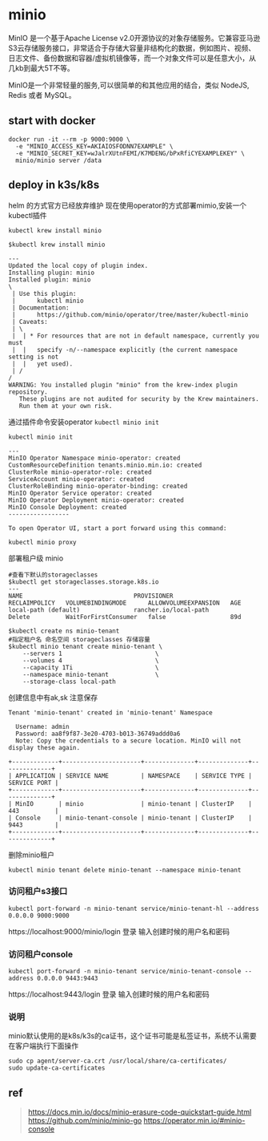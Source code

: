 # minio

MinIO 是一个基于Apache License v2.0开源协议的对象存储服务。它兼容亚马逊S3云存储服务接口，非常适合于存储大容量非结构化的数据，例如图片、视频、日志文件、备份数据和容器/虚拟机镜像等，而一个对象文件可以是任意大小，从几kb到最大5T不等。

MinIO是一个非常轻量的服务,可以很简单的和其他应用的结合，类似 NodeJS, Redis 或者 MySQL。


## start with docker

```
docker run -it --rm -p 9000:9000 \
  -e "MINIO_ACCESS_KEY=AKIAIOSFODNN7EXAMPLE" \
  -e "MINIO_SECRET_KEY=wJalrXUtnFEMI/K7MDENG/bPxRfiCYEXAMPLEKEY" \
  minio/minio server /data

```
## deploy in k3s/k8s

helm 的方式官方已经放弃维护 现在使用operator的方式部署mimio,安装一个kubectl插件

`kubectl krew install minio`

```
$kubectl krew install minio

---
Updated the local copy of plugin index.
Installing plugin: minio
Installed plugin: minio
\
 | Use this plugin:
 |      kubectl minio
 | Documentation:
 |      https://github.com/minio/operator/tree/master/kubectl-minio
 | Caveats:
 | \
 |  | * For resources that are not in default namespace, currently you must
 |  |   specify -n/--namespace explicitly (the current namespace setting is not
 |  |   yet used).
 | /
/
WARNING: You installed plugin "minio" from the krew-index plugin repository.
   These plugins are not audited for security by the Krew maintainers.
   Run them at your own risk.

```

通过插件命令安装operator
`kubectl minio init`

```
kubectl minio init

---
MinIO Operator Namespace minio-operator: created
CustomResourceDefinition tenants.minio.min.io: created
ClusterRole minio-operator-role: created
ServiceAccount minio-operator: created
ClusterRoleBinding minio-operator-binding: created
MinIO Operator Service operator: created
MinIO Operator Deployment minio-operator: created
MinIO Console Deployment: created
-----------------

To open Operator UI, start a port forward using this command:

kubectl minio proxy

```

部署租户级 minio

```
#查看下默认的storageclasses
$kubectl get storageclasses.storage.k8s.io
---
NAME                               PROVISIONER                                    RECLAIMPOLICY   VOLUMEBINDINGMODE      ALLOWVOLUMEEXPANSION   AGE
local-path (default)               rancher.io/local-path                          Delete          WaitForFirstConsumer   false                  89d

$kubectl create ns minio-tenant
#指定租户名 命名空间 storageclasses 存储容量
$kubectl minio tenant create minio-tenant \
    --servers 1                          \
    --volumes 4                          \
    --capacity 1Ti                       \
    --namespace minio-tenant             \
    --storage-class local-path

```
创建信息中有ak,sk 注意保存

```
Tenant 'minio-tenant' created in 'minio-tenant' Namespace

  Username: admin
  Password: aa8f9f87-3e20-4703-b013-36749addd0a6
  Note: Copy the credentials to a secure location. MinIO will not display these again.

+-------------+----------------------+--------------+--------------+--------------+
| APPLICATION | SERVICE NAME         | NAMESPACE    | SERVICE TYPE | SERVICE PORT |
+-------------+----------------------+--------------+--------------+--------------+
| MinIO       | minio                | minio-tenant | ClusterIP    | 443          |
| Console     | minio-tenant-console | minio-tenant | ClusterIP    | 9443         |
+-------------+----------------------+--------------+--------------+--------------+
```


删除minio租户

```
kubectl minio tenant delete minio-tenant --namespace minio-tenant 
```


### 访问租户s3接口

```
kubectl port-forward -n minio-tenant service/minio-tenant-hl --address 0.0.0.0 9000:9000
```
https://localhost:9000/minio/login 登录 输入创建时候的用户名和密码

### 访问租户console

```
kubectl port-forward -n minio-tenant service/minio-tenant-console --address 0.0.0.0 9443:9443
```
https://localhost:9443/login 登录 输入创建时候的用户名和密码

### 说明

minio默认使用的是k8s/k3s的ca证书，这个证书可能是私签证书，系统不认需要在客户端执行下面操作

```
sudo cp agent/server-ca.crt /usr/local/share/ca-certificates/
sudo update-ca-certificates
```

## ref
>https://docs.min.io/docs/minio-erasure-code-quickstart-guide.html
>https://github.com/minio/minio-go
>https://operator.min.io/#minio-console
